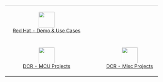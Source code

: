 <table>
  <tr>
    <td align='center'>
<span>&nbsp;&nbsp;&nbsp;&nbsp;&nbsp;&nbsp;&nbsp;&nbsp;&nbsp;&nbsp;&nbsp;&nbsp;&nbsp;&nbsp;&nbsp;&nbsp;&nbsp;&nbsp;&nbsp;&nbsp;&nbsp;&nbsp;&nbsp;&nbsp;&nbsp;&nbsp;&nbsp;&nbsp;&nbsp;&nbsp;&nbsp;&nbsp;&nbsp;&nbsp;&nbsp;&nbsp;&nbsp;&nbsp;&nbsp;&nbsp;&nbsp;&nbsp;&nbsp;&nbsp;&nbsp;&nbsp;&nbsp;&nbsp;&nbsp;&nbsp;&nbsp;&nbsp;&nbsp;&nbsp;&nbsp;&nbsp;&nbsp;&nbsp;&nbsp;&nbsp;</span><br/>
      <img width=52 valign=middle src="https://avatars.githubusercontent.com/u/131318108?s=200&v=4"/><br/>
      <a href="https://github.com/Red-Hat-Demo-Use-Cases">
        Red Hat - Demo & Use Cases
      </a><br/>&nbsp;
    </td>
    <td align='center'>
<span>&nbsp;&nbsp;&nbsp;&nbsp;&nbsp;&nbsp;&nbsp;&nbsp;&nbsp;&nbsp;&nbsp;&nbsp;&nbsp;&nbsp;&nbsp;&nbsp;&nbsp;&nbsp;&nbsp;&nbsp;&nbsp;&nbsp;&nbsp;&nbsp;&nbsp;&nbsp;&nbsp;&nbsp;&nbsp;&nbsp;&nbsp;&nbsp;&nbsp;&nbsp;&nbsp;&nbsp;&nbsp;&nbsp;&nbsp;&nbsp;&nbsp;&nbsp;&nbsp;&nbsp;&nbsp;&nbsp;&nbsp;&nbsp;&nbsp;&nbsp;&nbsp;&nbsp;&nbsp;&nbsp;&nbsp;&nbsp;&nbsp;&nbsp;&nbsp;&nbsp;</span><br/>
      <br/>&nbsp;
    </td>
    <td align='center'>
<span>&nbsp;&nbsp;&nbsp;&nbsp;&nbsp;&nbsp;&nbsp;&nbsp;&nbsp;&nbsp;&nbsp;&nbsp;&nbsp;&nbsp;&nbsp;&nbsp;&nbsp;&nbsp;&nbsp;&nbsp;&nbsp;&nbsp;&nbsp;&nbsp;&nbsp;&nbsp;&nbsp;&nbsp;&nbsp;&nbsp;&nbsp;&nbsp;&nbsp;&nbsp;&nbsp;&nbsp;&nbsp;&nbsp;&nbsp;&nbsp;&nbsp;&nbsp;&nbsp;&nbsp;&nbsp;&nbsp;&nbsp;&nbsp;&nbsp;&nbsp;&nbsp;&nbsp;&nbsp;&nbsp;&nbsp;&nbsp;&nbsp;&nbsp;&nbsp;&nbsp;</span><br/>
      <img width=52 valign=middle src="https://avatars.githubusercontent.com/u/131319805?s=200&v=4"/><br/>
      <a href="https://github.com/Red-Hat-Demo-Use-Cases">
        DCR - Contribution Projects
      </a>
      <br/>&nbsp;
    </td>
  </tr>
  <tr>
    <td align='center'>
      &nbsp;<br/>
      <img width=52 valign=middle src="https://avatars.githubusercontent.com/u/131318633?s=200&v=4"/><br/>
      <a href="https://github.com/DCR-Contribution-Projects">
        DCR - MCU Projects
      </a>
      <br/>&nbsp;
    </td>
    <td align='center'>
      &nbsp;<br/>
      <img width=52 valign=middle src="https://avatars.githubusercontent.com/u/131319508?s=200&v=4"/><br/>
      <a href="https://github.com/DCR-Misc-Projects">
        DCR - Misc Projects
      </a>
      <br/>&nbsp;
    </td>
    <td align='center'>
      &nbsp;<br/>
      <img width=52 valign=middle src="https://avatars.githubusercontent.com/u/131320210?s=200&v=4"/><br/>
      <a href="https://github.com/DCR-Boilerplates-Templates">
        DCR - Boilerplates Templates
      </a>
      <br/>&nbsp;
    </td>
  </tr>
</table>
